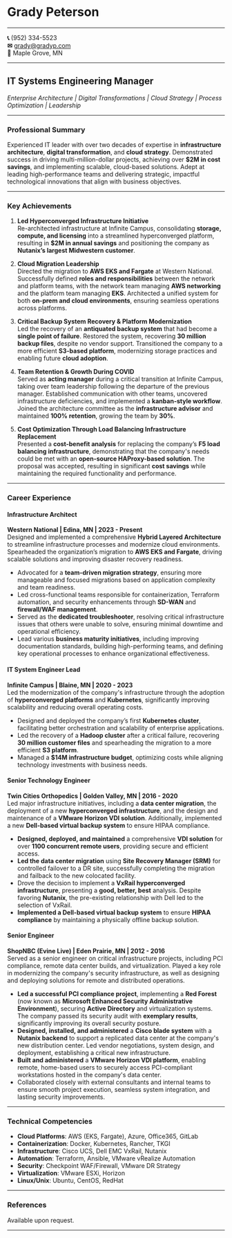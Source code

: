 # **Grady Peterson**

---

**📞** (952) 334-5523  
**✉** grady@gradyp.com  
**📍** Maple Grove, MN  

---

## **IT Systems Engineering Manager**  
*Enterprise Architecture | Digital Transformations | Cloud Strategy | Process Optimization | Leadership*

---

### **Professional Summary**

Experienced IT leader with over two decades of expertise in **infrastructure architecture**, **digital transformation**, and **cloud strategy**. Demonstrated success in driving multi-million-dollar projects, achieving over **$2M in cost savings**, and implementing scalable, cloud-based solutions. Adept at leading high-performance teams and delivering strategic, impactful technological innovations that align with business objectives.

---

### **Key Achievements**

1. **Led Hyperconverged Infrastructure Initiative**  
   Re-architected infrastructure at Infinite Campus, consolidating **storage, compute, and licensing** into a streamlined hyperconverged platform, resulting in **$2M in annual savings** and positioning the company as **Nutanix’s largest Midwestern customer**.

2. **Cloud Migration Leadership**  
   Directed the migration to **AWS EKS and Fargate** at Western National. Successfully defined **roles and responsibilities** between the network and platform teams, with the network team managing **AWS networking** and the platform team managing **EKS**. Architected a unified system for both **on-prem and cloud environments**, ensuring seamless operations across platforms.

3. **Critical Backup System Recovery & Platform Modernization**  
   Led the recovery of an **antiquated backup system** that had become a **single point of failure**. Restored the system, recovering **30 million backup files**, despite no vendor support. Transitioned the company to a more efficient **S3-based platform**, modernizing storage practices and enabling future **cloud adoption**.

4. **Team Retention & Growth During COVID**  
   Served as **acting manager** during a critical transition at Infinite Campus, taking over team leadership following the departure of the previous manager. Established communication with other teams, uncovered infrastructure deficiencies, and implemented a **kanban-style workflow**. Joined the architecture committee as the **infrastructure advisor** and maintained **100% retention**, growing the team by **30%**.

5. **Cost Optimization Through Load Balancing Infrastructure Replacement**  
   Presented a **cost-benefit analysis** for replacing the company’s **F5 load balancing infrastructure**, demonstrating that the company's needs could be met with an **open-source HAProxy-based solution**. The proposal was accepted, resulting in significant **cost savings** while maintaining the required functionality and performance.

---

### **Career Experience**

#### **Infrastructure Architect**  
**Western National | Edina, MN | 2023 - Present**  
Designed and implemented a comprehensive **Hybrid Layered Architecture** to streamline infrastructure processes and modernize cloud environments. Spearheaded the organization’s migration to **AWS EKS and Fargate**, driving scalable solutions and improving disaster recovery readiness.

- Advocated for a **team-driven migration strategy**, ensuring more manageable and focused migrations based on application complexity and team readiness.
- Led cross-functional teams responsible for containerization, Terraform automation, and security enhancements through **SD-WAN** and **firewall/WAF management**.
- Served as the **dedicated troubleshooter**, resolving critical infrastructure issues that others were unable to solve, ensuring minimal downtime and operational efficiency.
- Lead various **business maturity initiatives**, including improving documentation standards, building high-performing teams, and defining key operational processes to enhance organizational effectiveness.

#### **IT System Engineer Lead**  
**Infinite Campus | Blaine, MN | 2020 - 2023**  
Led the modernization of the company's infrastructure through the adoption of **hyperconverged platforms** and **Kubernetes**, significantly improving scalability and reducing overall operating costs.

- Designed and deployed the company’s first **Kubernetes cluster**, facilitating better orchestration and scalability of enterprise applications.
- Led the recovery of a **Hadoop cluster** after a critical failure, recovering **30 million customer files** and spearheading the migration to a more efficient **S3 platform**.
- Managed a **$14M infrastructure budget**, optimizing costs while aligning technology investments with business needs.

#### **Senior Technology Engineer**  
**Twin Cities Orthopedics | Golden Valley, MN | 2016 - 2020**  
Led major infrastructure initiatives, including a **data center migration**, the deployment of a new **hyperconverged infrastructure**, and the design and maintenance of a **VMware Horizon VDI solution**. Additionally, implemented a new **Dell-based virtual backup system** to ensure HIPAA compliance.

- **Designed, deployed, and maintained** a comprehensive **VDI solution** for over **1100 concurrent remote users**, providing secure and efficient access.
- **Led the data center migration** using **Site Recovery Manager (SRM)** for controlled failover to a DR site, successfully completing the migration and failback to the new colocated facility.
- Drove the decision to implement a **VxRail hyperconverged infrastructure**, presenting a **good, better, best** analysis. Despite favoring **Nutanix**, the pre-existing relationship with Dell led to the selection of VxRail.
- **Implemented a Dell-based virtual backup system** to ensure **HIPAA compliance** by maintaining a physically offline backup solution.

#### **Senior Engineer**  
**ShopNBC (Evine Live) | Eden Prairie, MN | 2012 - 2016**  
Served as a senior engineer on critical infrastructure projects, including PCI compliance, remote data center builds, and virtualization. Played a key role in modernizing the company's security infrastructure, as well as designing and deploying solutions for remote and distributed operations.

- **Led a successful PCI compliance project**, implementing a **Red Forest** (now known as **Microsoft Enhanced Security Administrative Environment**), securing **Active Directory** and virtualization systems. The company passed its security audit with **exemplary results**, significantly improving its overall security posture.
- **Designed, installed, and administered** a **Cisco blade system** with a **Nutanix backend** to support a replicated data center at the company's new distribution center. Led vendor negotiations, system design, and deployment, establishing a critical new infrastructure.
- **Built and administered** a **VMware Horizon VDI platform**, enabling remote, home-based users to securely access PCI-compliant workstations hosted in the company's data center.
- Collaborated closely with external consultants and internal teams to ensure smooth project execution, seamless system integration, and lasting security improvements.

---

### **Technical Competencies**

- **Cloud Platforms**: AWS (EKS, Fargate), Azure, Office365, GitLab  
- **Containerization**: Docker, Kubernetes, Rancher, TKGI  
- **Infrastructure**: Cisco UCS, Dell EMC VxRail, Nutanix  
- **Automation**: Terraform, Ansible, VMware vRealize Automation  
- **Security**: Checkpoint WAF/Firewall, VMware DR Strategy  
- **Virtualization**: VMware ESXi, Horizon  
- **Linux/Unix**: Ubuntu, CentOS, RedHat

---

### **References**  
Available upon request.

---